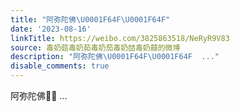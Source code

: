 ```yaml
---
title: "阿弥陀佛\U0001F64F\U0001F64F"
date: '2023-08-16'
linkTitle: https://weibo.com/3825863518/NeRyR9V83
source: 毒奶菇毒奶茹毒奶茄毒奶喆毒奶囍的微博
description: "阿弥陀佛\U0001F64F\U0001F64F  ..."
disable_comments: true
---
```

阿弥陀佛🙏🙏  ...